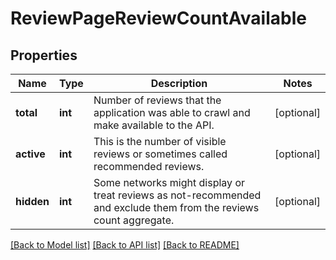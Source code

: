 # ReviewPageReviewCountAvailable

## Properties
Name | Type | Description | Notes
------------ | ------------- | ------------- | -------------
**total** | **int** | Number of reviews that the application was able to crawl and make available to the API. | [optional] 
**active** | **int** | This is the number of visible reviews or sometimes called recommended reviews. | [optional] 
**hidden** | **int** | Some networks might display or treat reviews as not-recommended and exclude them from the reviews count aggregate. | [optional] 

[[Back to Model list]](../../README.md#documentation-for-models) [[Back to API list]](../../README.md#documentation-for-api-endpoints) [[Back to README]](../../README.md)

